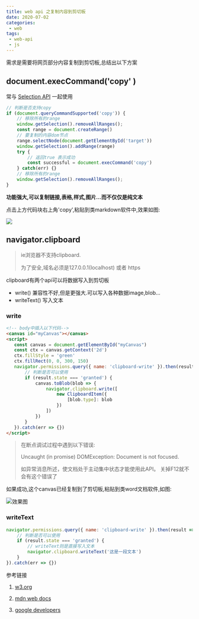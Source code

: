 ```yaml
---
title: web api 之复制内容到剪切板
date: 2020-07-02
categories:
 - web
tags:
 - web-api
 - js
---
```


需求是需要将网页部分内容复制到剪切板,总结出以下方案

## document.execCommand('copy' )

常与  [Selection API](https://developer.mozilla.org/en-US/docs/Web/API/Selection)  一起使用

```js
// 判断是否支持copy
if (document.queryCommandSupported('copy')) {
    // 移除所有的range
    window.getSelection().removeAllRanges();
    const range = document.createRange()
    // 要复制的内容dom节点
    range.selectNode(document.getElementById('target'))
    window.getSelection().addRange(range)
    try {
        // 返回true 表示成功
        const successful = document.execCommand('copy')
    } catch(err) {}
    // 移除所有的range
    window.getSelection().removeAllRanges();
}
```

**功能强大,可以复制链接,表格,样式,图片...而不仅仅是纯文本**

点击上方代码块右上角'copy',粘贴到类markdown软件中,效果如图:

<img src="http://81.68.94.4/images/web/test-execCommand.png">

## navigator.clipboard

> ie浏览器不支持clipboard.
>
> 为了安全,域名必须是127.0.0.1(localhost) 或者 https

clipboard有两个api可以将数据写入到剪切板

- write() 兼容性不好,但是更强大.可以写入各种数据image,blob...
- writeText() 写入文本

### write

```html
<!-- body中插入以下代码-->
<canvas id="myCanvas"></canvas>
<script>
   const canvas = document.getElementById("myCanvas")
   const ctx = canvas.getContext('2d')
   ctx.fillStyle = 'green'
   ctx.fillRect(0, 0, 300, 150)
   navigator.permissions.query({ name: 'clipboard-write' }).then(result => {
       // 判断是否可以使用
       if (result.state === 'granted') {
           canvas.toBlob(blob => {
               navigator.clipboard.write([
                   new ClipboardItem({
                       [blob.type]: blob
                   })
               ])
           })
       }
   }).catch(err => {})
</script>
```

> 在断点调试过程中遇到以下错误:
>
> Uncaught (in promise) DOMException: Document is not focused.
>
>  如异常消息所述，使文档处于主动集中状态才能使用此API。 关掉F12就不会有这个错误了

如果成功,这个canvas已经复制到了剪切板,粘贴到类word文档软件,如图:

<img src="http://81.68.94.4/images/web/test-clipboard.png" alt="效果图">

### writeText

```js
navigator.permissions.query({ name: 'clipboard-write' }).then(result => {
    // 判断是否可以使用
    if (result.state === 'granted') {
        // writeText则是直接写入文本
        navigator.clipboard.writeText('这是一段文本')
    }
}).catch(err => {})
```

参考链接

1. [w3.org](https://www.w3.org/TR/clipboard-apis/)

2. [mdn web docs]( https://developer.mozilla.org/en-US/docs/Web/API/Clipboard/)

3. [google developers](https://developers.google.com/web/updates/2015/04/cut-and-copy-commands )

